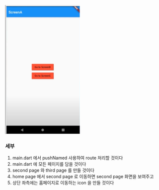 ![img.png](img.png)

### 세부 
1. main.dart 에서 pushNamed 사용하여 route 처리할 것이다
2. main.dart 에 모든 페이지를 담을 것이다
3. second page 와 third page 를 만들 것이다
4. home page 에서 second page 로 이동하면 second page 화면을 보여주고
5. 상단 좌측에는 홈페이지로 이동하는 icon 을 만들 것이다